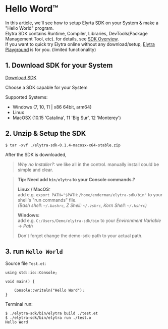 

# Hello Word™   

In this article, we'll see how to setup Elyrta SDK on your System & make a "Hello World" program.  
Elytra SDK contains Runtime, Compiler, Libraries, DevTools(Package Management Tool, etc). 
for details, see [SDK Overview]().  
If you want to quick try Elytra online without any download/setup, 
[Elytra Playground]() is for you. (limited functionality)

## 1. Download SDK for your System

<a class="button" href="https://elytra.dev/sdk-latest">Download SDK</a>


Choose a SDK capable for your System

Supported Systems:  
 - Windows (7, 10, 11 | x86 64bit, arm64)  
 - Linux  
 - MacOSX (10.15 'Catalina', 11 'Big Sur', 12 'Monterey')  


## 2. Unzip & Setup the SDK

```shell
$ tar -xvf ./elytra-sdk-0.1.4-macosx-x64-stable.zip
```

After the SDK is downloaded, 

> _Why no Installer?:_ we like all in the control. manually install could be simple and clear.


> __Tip: Need add `bin/elytra` to your Console commands.?__
>
> __Linux / MacOS:__  
> add e.g. `export PATH="$PATH:/home/enderman/elytra-sdk/bin"` to your shell's "run commands" file.  
> _(Bash shell: `~/.bashrc`, Z Shell: `~/.zshrc`, Korn Shell: `~/.kshrc`)_
>
> __Windows:__  
> add e.g. `C:/Users/Demo/elytra-sdk/bin` to your _Environment Variable_ -> _Path_
>
> Don't forget change the demo-sdk-path to your actual path.  

## 3. run `Hello World`

Source file `Test.et`:
```elytra
using std::io::Console;

void main() {
    
    Console::writeln("Hello Word");   
}
```

Terminal run:
```shell
$ ./elytra-sdk/bin/elytra build ./test.et
$ ./elytra-sdk/bin/elytra run ./test.o
Hello Word
```






<!--


<div class="ac-tip" markdown="1">
    <p>Wanna try Elytra on the fly?</p>
    
[Elyrta Playground](): try Elytra online, without download/install.
</div>


<div class="ac-tip" markdown="1">
    <p>Want add `bin/elytra` to your Console commands.? </p>

__Linux / MacOS:__  
add e.g. `export PATH="$PATH:/home/enderman/elytra-sdk/bin"` to your shell's "run commands" file.  
_(Bash shell: `~/.bashrc`, Z Shell: `~/.zshrc`, Korn Shell: `~/.kshrc`)_

__Windows:__  
add e.g. `C:/Users/Demo/elytra-sdk/bin` to your _Environment Variable_ -> _Path_

Don't forget change the demo-sdk-path to your actual path.
</div>


<div class="ac-tip" markdown="1">
    <p>What inside the SDK?</p>

- Runtime
- Compiler
- _Package Management Tool?_
</div>

## Appendixes & Tips

#### Wanna try Elytra on the fly?
[Elytra Playground](): try Elytra online, without download/install.
  
#### What inside the SDK?

- Runtime
- Compiler
- _Package Management Tool?_

#### Need add `bin/elytra` to your Console command.? 
__Linux / MacOS:__  
add e.g. `export PATH="$PATH:/home/enderman/elytra-sdk/bin"` to your shell's "run commands" file.  
_(Bash shell: `~/.bashrc`, Z Shell: `~/.zshrc`, Korn Shell: `~/.kshrc`)_

__Windows:__  
add e.g. `C:/Users/Demo/elytra-sdk/bin` to your _Environment Variable_ -> _Path_

Don't forget change the demo-sdk-path to your actual path.

<br><br>

<!--

# Title Level1

## Title Level2

### title level3



#### Polls

<small>*prim*</small>

- `220331` [rdv/22u13b Lib&Performance. use GLFW,lwjgl331,jdk16.]()
- `220331` [rdv/22u13a Gui LazyRendering.]()

```shell
code sec
```

***L3***

- Cradle Waltz  
  <small>FLuoRiTe r. M2U</small>


- Gymnopedie no.1  
  <small>Blüchel & Von Deylen . Bi Polar</small>

***L2***

- Euphoria <i>(Originally Performed by BTS) (Piano Karaoke Version)</i>  
  <small>Sing2Piano - Euphoria (Piano Karaoke Instrumentals)</small>


- CREAM STEW (Piano ver.)  
  <small>FLouRiTe , Aioi</small>
  
-->